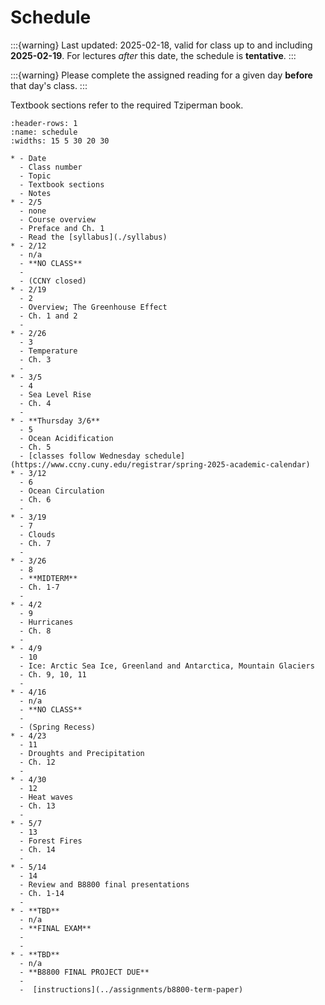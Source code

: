# Schedule

:::{warning} 
Last updated: 2025-02-18, valid for class up to and including **2025-02-19**.  For lectures *after* this date, the schedule is **tentative**. 
:::

:::{warning}
Please complete the assigned reading for a given day **before** that day's class.
:::

Textbook sections refer to the required Tziperman book.


```{list-table}
:header-rows: 1
:name: schedule
:widths: 15 5 30 20 30

* - Date
  - Class number
  - Topic
  - Textbook sections
  - Notes
* - 2/5
  - none
  - Course overview
  - Preface and Ch. 1
  - Read the [syllabus](./syllabus)
* - 2/12
  - n/a
  - **NO CLASS**
  - 
  - (CCNY closed)
* - 2/19
  - 2
  - Overview; The Greenhouse Effect
  - Ch. 1 and 2
  - 
* - 2/26
  - 3
  - Temperature
  - Ch. 3
  - 
* - 3/5
  - 4
  - Sea Level Rise
  - Ch. 4
  - 
* - **Thursday 3/6**
  - 5
  - Ocean Acidification
  - Ch. 5
  - [classes follow Wednesday schedule](https://www.ccny.cuny.edu/registrar/spring-2025-academic-calendar)
* - 3/12
  - 6
  - Ocean Circulation
  - Ch. 6
  - 
* - 3/19
  - 7
  - Clouds
  - Ch. 7
  -
* - 3/26
  - 8
  - **MIDTERM**
  - Ch. 1-7
  - 
* - 4/2
  - 9
  - Hurricanes
  - Ch. 8
  - 
* - 4/9
  - 10
  - Ice: Arctic Sea Ice, Greenland and Antarctica, Mountain Glaciers
  - Ch. 9, 10, 11
  - 
* - 4/16
  - n/a
  - **NO CLASS**
  - 
  - (Spring Recess)
* - 4/23
  - 11
  - Droughts and Precipitation
  - Ch. 12
  - 
* - 4/30
  - 12
  - Heat waves
  - Ch. 13
  - 
* - 5/7
  - 13
  - Forest Fires
  - Ch. 14
  -
* - 5/14
  - 14
  - Review and B8800 final presentations
  - Ch. 1-14
  -
* - **TBD**
  - n/a
  - **FINAL EXAM**
  -
  - 
* - **TBD**
  - n/a
  - **B8800 FINAL PROJECT DUE**
  -
  -  [instructions](../assignments/b8800-term-paper)

```
